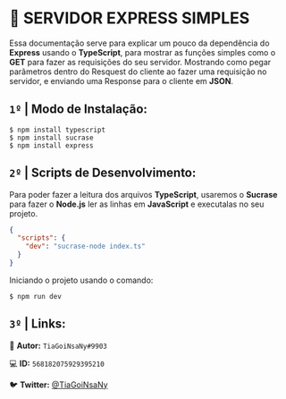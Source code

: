 # :satellite: SERVIDOR EXPRESS SIMPLES

Essa documentação serve para explicar um pouco da dependência do **Express** usando o **TypeScript**, para mostrar as funções simples como o **GET** para fazer as requisições do seu servidor. Mostrando como pegar parâmetros dentro do Resquest do cliente ao fazer uma requisição no servidor, e enviando uma Response para o cliente em **JSON**.

## `1º` **|** Modo de Instalação:

```shell
$ npm install typescript
$ npm install sucrase
$ npm install express
```

## `2º` **|** Scripts de Desenvolvimento:

Para poder fazer a leitura dos arquivos **TypeScript**, usaremos o **Sucrase** para fazer o **Node.js** ler as linhas em **JavaScript** e executalas no seu projeto.

```json
{
  "scripts": {
    "dev": "sucrase-node index.ts"
  }
}
```

Iniciando o projeto usando o comando:
```shell
$ npm run dev
```

## `3º` **|** Links:

:wrench: **Autor:** `TiaGoiNsaNy#9903`

:computer: **ID:** `568182075929395210`

:bird: **Twitter:** [@TiaGoiNsaNy](https://twitter.com/TiaGoiNsaNy)

